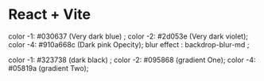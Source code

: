 # React + Vite

color -1: #030637 (Very dark blue) ;
color -2: #2d053e (Very dark violet);
color -4: #910a668c (Dark pink Opecity);
blur effect :  backdrop-blur-md ;



color -1: #323738 (dark black) ;
color -2: #095868 (gradient One);
color -4: #05819a (gradient Two);